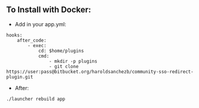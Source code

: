 ## To Install with Docker:

* Add in your app.yml:
```
hooks:
	after_code:
		- exec:
			cd: $home/plugins
			cmd:
				- mkdir -p plugins
				- git clone https://user:pass@bitbucket.org/haroldsanchezb/community-sso-redirect-plugin.git
```

* After:
```
./launcher rebuild app
```